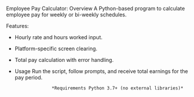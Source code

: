 Employee Pay Calculator:
Overview A Python-based program to calculate employee pay for weekly or bi-weekly schedules.

Features:

- Hourly rate and hours worked input.

- Platform-specific screen clearing.

- Total pay calculation with error handling.

- Usage Run the script, follow prompts, and receive total earnings for the pay period.

                    *Requirements Python 3.7+ (no external libraries)*

